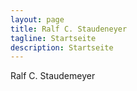 ```yaml
---
layout: page
title: Ralf C. Staudeneyer
tagline: Startseite
description: Startseite
---
```


Ralf C. Staudemeyer
